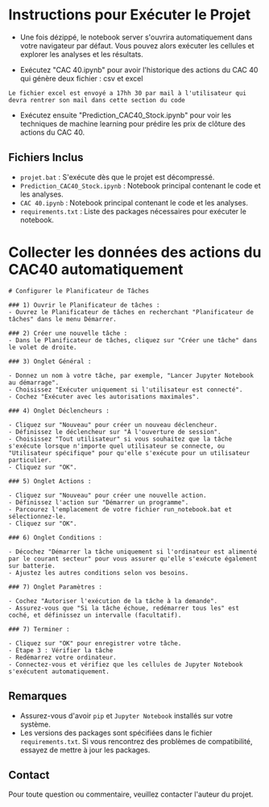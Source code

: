 
# Instructions pour Exécuter le Projet

- Une fois dézippé, le notebook server s'ouvrira automatiquement dans votre navigateur par défaut. Vous pouvez alors exécuter les cellules et explorer les analyses et les résultats.

- Exécutez "CAC 40.ipynb" pour avoir l'historique des actions du CAC 40 qui génère deux fichier : csv et excel
```
Le fichier excel est envoyé a 17hh 30 par mail à l'utilisateur qui devra rentrer son mail dans cette section du code
```

- Exécutez ensuite "Prediction_CAC40_Stock.ipynb" pour voir les techniques de machine learning pour prédire les prix de clôture des actions du CAC 40.


## Fichiers Inclus
- `projet.bat` : S'exécute dès que le projet est décompressé.
- `Prediction_CAC40_Stock.ipynb` : Notebook principal contenant le code et les analyses.
- `CAC 40.ipynb` : Notebook principal contenant le code et les analyses.
- `requirements.txt` : Liste des packages nécessaires pour exécuter le notebook.



# Collecter les données des actions du CAC40 automatiquement
```
# Configurer le Planificateur de Tâches

### 1) Ouvrir le Planificateur de tâches :
- Ouvrez le Planificateur de tâches en recherchant "Planificateur de tâches" dans le menu Démarrer.

### 2) Créer une nouvelle tâche :
- Dans le Planificateur de tâches, cliquez sur "Créer une tâche" dans le volet de droite.

### 3) Onglet Général :

- Donnez un nom à votre tâche, par exemple, "Lancer Jupyter Notebook au démarrage".
- Choisissez "Exécuter uniquement si l'utilisateur est connecté".
- Cochez "Exécuter avec les autorisations maximales".
 
### 4) Onglet Déclencheurs :

- Cliquez sur "Nouveau" pour créer un nouveau déclencheur.
- Définissez le déclencheur sur "À l'ouverture de session".
- Choisissez "Tout utilisateur" si vous souhaitez que la tâche s'exécute lorsque n'importe quel utilisateur se connecte, ou "Utilisateur spécifique" pour qu'elle s'exécute pour un utilisateur particulier.
- Cliquez sur "OK".

### 5) Onglet Actions :

- Cliquez sur "Nouveau" pour créer une nouvelle action.
- Définissez l'action sur "Démarrer un programme".
- Parcourez l'emplacement de votre fichier run_notebook.bat et sélectionnez-le.
- Cliquez sur "OK".

### 6) Onglet Conditions :

- Décochez "Démarrer la tâche uniquement si l'ordinateur est alimenté par le courant secteur" pour vous assurer qu'elle s'exécute également sur batterie.
- Ajustez les autres conditions selon vos besoins.

### 7) Onglet Paramètres :

- Cochez "Autoriser l'exécution de la tâche à la demande".
- Assurez-vous que "Si la tâche échoue, redémarrer tous les" est coché, et définissez un intervalle (facultatif).

### 7) Terminer :

- Cliquez sur "OK" pour enregistrer votre tâche.
- Étape 3 : Vérifier la tâche
- Redémarrez votre ordinateur.
- Connectez-vous et vérifiez que les cellules de Jupyter Notebook s'exécutent automatiquement.
```

## Remarques
- Assurez-vous d'avoir `pip` et `Jupyter Notebook` installés sur votre système.
- Les versions des packages sont spécifiées dans le fichier `requirements.txt`. Si vous rencontrez des problèmes de compatibilité, essayez de mettre à jour les packages.

## Contact
Pour toute question ou commentaire, veuillez contacter l'auteur du projet.
